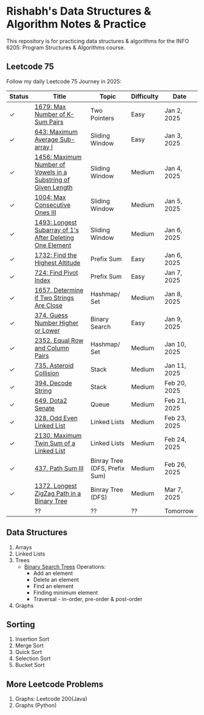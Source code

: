 # Rishabh's Data Structures & Algorithm Notes & Practice

This repository is for practicing data structures & algorithms for the INFO 6205: Program Structures & Algorithms course.

## Leetcode 75
Follow my daily Leetcode 75 Journey in 2025:


| Status   | Title                                                          | Topic          | Difficulty | Date        |
|---------|----------------------------------------------------------------|----------------|------------|-------------|
| &check; | [1679: Max Number of K-Sum Pairs](./leetcode75/1679_MaxNumberOfKSumPairs.py)                        | Two Pointers   | Easy       | Jan 2, 2025 |
| &check; | [643: Maximum Average Sub-array I](./leetcode75/643_MaximumAverageSubarrayI.py)                              | Sliding Window | Easy       | Jan 3, 2025 |
| &check; | [1456: Maximum Number of Vowels in a Substring of Given Length](./leetcode75/1456_MaximumNumberofVowelsinaSubstringofGivenLength.py)  | Sliding Window | Medium     | Jan 4, 2025 |
| &check; | [1004: Max Consecutive Ones III](./leetcode75/1004_MaxConsecutiveOnesIII.py)  | Sliding Window | Medium     | Jan 5, 2025 |
| &check; | [1493: Longest Subarray of 1's After Deleting One Element](./leetcode75/1493_LongestSubarrayof1sAfterDeletingOneElement.py) | Sliding Window | Medium     | Jan 6, 2025 |
| &check; |  [1732: Find the Highest Altitude](./leetcode75/1732_FindtheHighestAltitude.py) | Prefix Sum | Easy     | Jan 6, 2025 |
| &check; |  [724: Find Pivot Index](./leetcode75/724_FindPivotIndex.py) | Prefix Sum | Easy     | Jan 7, 2025 |
| &check; | [1657. Determine if Two Strings Are Close](./leetcode75/1657_DetermineifTwoStringsAreClose.py) | Hashmap/ Set | Medium | Jan 8, 2025 |
| &check; | [374. Guess Number Higher or Lower](./leetcode75/374_GuessNumberHigherorLower.py) | Binary Search | Easy | Jan 9, 2025 |
| &check; | [2352. Equal Row and Column Pairs](./leetcode75/2352EqualRowandColumnPairs.py) | Hashmap/ Set | Medium     | Jan 10, 2025 |
| &check; | [735. Asteroid Collision](./leetcode75/735_AsteroidCollision.py) | Stack | Medium | Jan 11, 2025 |
| &check; |  [394. Decode String](./leetcode75/394_Decode%20String.py) | Stack | Medium     | Feb 20, 2025 |
| &check; |  [649. Dota2 Senate](./leetcode75/649_Dota2Senate.py) | Queue | Medium     | Feb 21, 2025 |
| &check; |  [328. Odd Even Linked List](./leetcode75/328_OddEvenLinkedList.py) | Linked Lists | Medium | Feb 23, 2025 |
| &check; | [2130. Maximum Twin Sum of a Linked List](./leetcode75/2130_MaximumTwinSumofaLinkedList.py) | Linked Lists | Medium | Feb 24, 2025 |
| &check; | [437. Path Sum III](./leetcode75/437_Path_Sum_III.py) | Binray Tree (DFS, Prefix Sum) | Medium | Feb 26, 2025 |
| &check; | [1372. Longest ZigZag Path in a Binary Tree](./leetcode75/1372_LongestZigZagPathinaBinaryTree.py) |  Binray Tree (DFS) | Medium | Mar 7, 2025 |
|  |  ?? | ?? | ??     | Tomorrow |

## Data Structures
1. Arrays
2. Linked Lists
3. Trees
   - [Binary Search Trees](./topics/Topic5BST.py) Operations:
     - Add an element
     - Delete an element
     - Find an element
     - Finding minimum element
     - Traversal - in-order, pre-order & post-order
4. Graphs

## Sorting
1. Insertion Sort
2. Merge Sort
3. Quick Sort
4. Selection Sort
5. Bucket Sort

## More Leetcode Problems
1. Graphs: Leetcode 200(Java)
2. Graphs (Python)